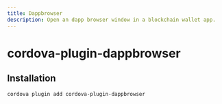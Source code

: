 ```yaml
---
title: Dappbrowser
description: Open an dapp browser window in a blockchain wallet app.
---
```


# cordova-plugin-dappbrowser

## Installation

    cordova plugin add cordova-plugin-dappbrowser
